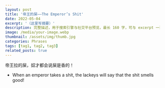 ```yaml
---
layout: post
title: '帝王的屎——The Emperor’s Shit'
date: 2022-05-04
excerpt: '（这里写摘要）'
description: 完整描述，用于搜索引擎与社交平台预览，最长 160 字，可与 excerpt 一致
image: /media/your-image.webp
thumbnail: /assets/img/thumb.jpg
categories: Phrases
tags: [tag1, tag2, tag3]
related_posts: true
---
```


帝王拉的屎，奴才都会说屎是香的！

- When an emperor takes a shit, the lackeys will say that the shit smells good!